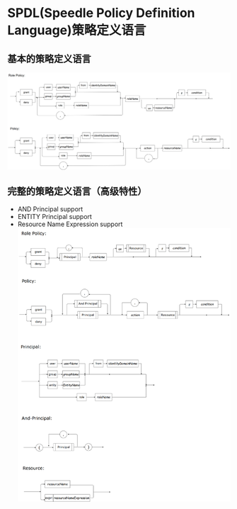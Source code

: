 # SPDL(Speedle Policy Definition Language)策略定义语言
## 基本的策略定义语言
![基本策略定义语法](./spdl-syntax.png)
## 完整的策略定义语言（高级特性）
* AND Principal support
* ENTITY Principal support
* Resource Name Expression support
![完整策略定义语法](./spdl-syntax-full.png)

